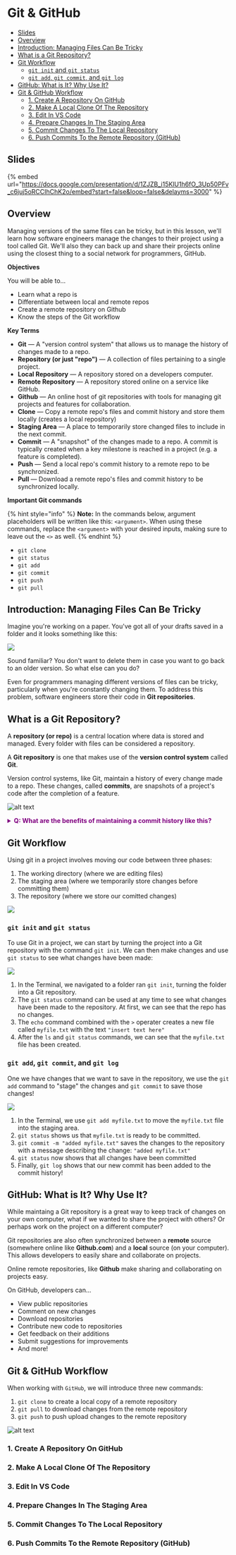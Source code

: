 # Git & GitHub

- [Slides](#slides)
- [Overview](#overview)
- [Introduction: Managing Files Can Be Tricky](#introduction-managing-files-can-be-tricky)
- [What is a Git Repository?](#what-is-a-git-repository)
- [Git Workflow](#git-workflow)
  - [`git init` and `git status`](#git-init-and-git-status)
  - [`git add`, `git commit`, and `git log`](#git-add-git-commit-and-git-log)
- [GitHub: What is It? Why Use It?](#github-what-is-it-why-use-it)
- [Git \& GitHub Workflow](#git--github-workflow)
  - [1. Create A Repository On GitHub](#1-create-a-repository-on-github)
  - [2. Make A Local Clone Of The Repository](#2-make-a-local-clone-of-the-repository)
  - [3. Edit In VS Code](#3-edit-in-vs-code)
  - [4. Prepare Changes In The Staging Area](#4-prepare-changes-in-the-staging-area)
  - [5. Commit Changes To The Local Repository](#5-commit-changes-to-the-local-repository)
  - [6. Push Commits To the Remote Repository (GitHub)](#6-push-commits-to-the-remote-repository-github)

<!-- ## Watch -->
<!-- {% embed url="" %} -->

## Slides

{% embed url="https://docs.google.com/presentation/d/1ZJZB_i15KlU1h6fO_3Up50PFv_c6juj5oRCCIhChK2o/embed?start=false&loop=false&delayms=3000" %}


## Overview

Managing versions of the same files can be tricky, but in this lesson, we'll learn how software engineers manage the changes to their project using a tool called Git. We'll also they can back up and share their projects online using the closest thing to a social network for programmers, GitHub.

**Objectives**

You will be able to…
* Learn what a repo is
* Differentiate between local and remote repos
* Create a remote repository on Github
* Know the steps of the Git workflow

**Key Terms**

* **Git** — A "version control system" that allows us to manage the history of changes made to a repo.
* **Repository (or just "repo")** — A collection of files pertaining to a single project.
* **Local Repository** — A repository stored on a developers computer.
* **Remote Repository** — A repository stored online on a service like GitHub.
* **Github** — An online host of git repositories with tools for managing git projects and features for collaboration.
* **Clone** — Copy a remote repo's files and commit history and store them locally (creates a local repository)
* **Staging Area** — A place to temporarily store changed files to include in the next commit.
* **Commit** — A "snapshot" of the changes made to a repo. A commit is typically created when a key milestone is reached in a project (e.g. a feature is completed).
* **Push** — Send a local repo's commit history to a remote repo to be synchronized.
* **Pull** — Download a remote repo's files and commit history to be synchronized locally.

**Important Git commands**

{% hint style="info" %}
**Note:** In the commands below, argument placeholders will be written like this: `<argument>`. When using these commands, replace the `<argument>` with your desired inputs, making sure to leave out the `<>` as well.
{% endhint %}

* `git clone`
* `git status`
* `git add`
* `git commit`
* `git push`
* `git pull`

## Introduction: Managing Files Can Be Tricky

Imagine you're working on a paper. You've got all of your drafts saved in a folder and it looks something like this:

![](./img/my-paper-file-names.png)

Sound familiar? You don't want to delete them in case you want to go back to an older version. So what else can you do?

Even for programmers managing different versions of files can be tricky, particularly when you're constantly changing them. To address this problem, software engineers store their code in **Git repositories**.

## What is a Git Repository?

A **repository (or repo)** is a central location where data is stored and managed. Every folder with files can be considered a repository.

A **Git repository** is one that makes use of the **version control system** called **Git**.

Version control systems, like Git, maintain a history of every change made to a repo. These changes, called **commits**, are snapshots of a project's code after the completion of a feature.

![alt text](./img/commit-history.png)

**<details><summary style="color: purple">Q: What are the benefits of maintaining a commit history like this?</summary>**
> Developers can revert to previous versions of their project if they need to (for example, if a feature is not working as expected).
</details>

## Git Workflow

Using git in a project involves moving our code between three phases:
1. The working directory (where we are editing files)
2. The staging area (where we temporarily store changes before committing them)
3. The repository (where we store our comitted changes)

![](./img/local-git.png)

### `git init` and `git status`

To use Git in a project, we can start by turning the project into a Git repository with the command `git init`. We can then make changes and use `git status` to see what changes have been made:

![](./img/git-init-git-status.png)

1. In the Terminal, we navigated to a folder ran `git init`, turning the folder into a Git repository.
2. The `git status` command can be used at any time to see what changes have been made to the repository. At first, we can see that the repo has no changes.
3. The `echo` command combined with the `>` operater creates a new file called `myfile.txt` with the text `"insert text here"`
4. After the `ls` and `git status` commands, we can see that the `myfile.txt` file has been created.

### `git add`, `git commit`, and `git log`

One we have changes that we want to save in the repository, we use the `git add` command to "stage" the changes and `git commit` to save those changes!

![](./img/git-add-git-commit.png)

1. In the Terminal, we use `git add myfile.txt` to move the `myfile.txt` file into the staging area.
2. `git status` shows us that `myfile.txt` is ready to be committed.
3. `git commit -m "added myfile.txt"` saves the changes to the repository with a message describing the change: `"added myfile.txt"`
4. `git status` now shows that all changes have been committed
5. Finally, `git log` shows that our new commit has been added to the commit history!

## GitHub: What is It? Why Use It?

While maintaing a Git repository is a great way to keep track of changes on your own computer, what if we wanted to share the project with others? Or perhaps work on the project on a different computer?

Git repositories are also often synchronized between a **remote** source (somewhere online like **Github.com**) and a **local** source (on your computer). This allows developers to easily share and collaborate on projects.

Online remote repositories, like **Github** make sharing and collaborating on projects easy.

On GitHub, developers can...
* View public repositories
* Comment on new changes
* Download repositories
* Contribute new code to repositories
* Get feedback on their additions
* Submit suggestions for improvements
* And more!

## Git & GitHub Workflow

When working with `GitHub`, we will introduce three new commands:
1. `git clone` to create a local copy of a remote repository
2. `git pull` to download changes from the remote repository
3. `git push` to push upload changes to the remote repository

![alt text](./img/git-github-workflow.png)

### 1. Create A Repository On GitHub
### 2. Make A Local Clone Of The Repository
### 3. Edit In VS Code
### 4. Prepare Changes In The Staging Area
### 5. Commit Changes To The Local Repository
### 6. Push Commits To the Remote Repository (GitHub)
